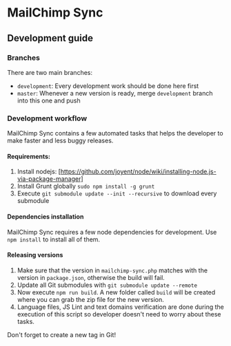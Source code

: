 # MailChimp Sync

## Development guide

### Branches
There are two main branches:

* `development`: Every development work should be done here first 
* `master`: Whenever a new version is ready, merge `development` branch into this one and push

### Development workflow

MailChimp Sync contains a few automated tasks that helps the developer to make faster and less buggy releases.

#### Requirements:

1. Install nodejs: [https://github.com/joyent/node/wiki/installing-node.js-via-package-manager]
2. Install Grunt globally `sudo npm install -g grunt`
3. Execute `git submodule update --init --recursive` to download every submodule

#### Dependencies installation

MailChimp Sync requires a few node dependencies for development. Use `npm install` to install all of them.

#### Releasing versions

1. Make sure that the version in `mailchimp-sync.php` matches with the version in `package.json`, otherwise the build will fail.
2. Update all Git submodules with `git submodule update --remote`
3. Now execute `npm run build`. A new folder called `build` will be created where you can grab the zip file for the new version.
4. Language files, JS Lint and text domains verification are done during the execution of this script so developer doesn't need to worry about these tasks.

Don't forget to create a new tag in Git!
